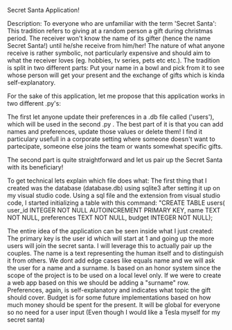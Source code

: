 Secret Santa Application!

Description: To everyone who are unfamiliar with the term 'Secret Santa': This tradition refers to giving at a random person a gift during christmas period. The receiver won't know the name of its gifter (hence the name Secret Santa!) until he/she receive from him/her! The nature of what anyone receive is rather symbolic, not particularly expensive and should aim to what the receiver loves (eg. hobbies, tv series, pets etc etc.). The tradition is split in two different parts: Put your name in a bowl and pick from it to see whose person will get your present and the exchange of gifts which is kinda self-explanatory.

For the sake of this application, let me propose that this application works in two different .py's:

 The first let anyone update their preferences in a .db file called ('users'), which will be used in the second .py . The best part of it is that you can add names and preferences, update those values or delete them! I find it particulary usefull in a corporate setting where someone doesn't want to partecipate, someone else joins the team or wants somewhat specific gifts. 

 The second part is quite straightforward and let us pair up the Secret Santa with its beneficiary!

 To get technical lets explain which file does what:
 The first thing that I created was the database (database.db) using sqlite3 after setting it up on my visual studio code. Using a sql file and the extension from visual studio code, I started initializing a table with this command:
  "CREATE TABLE users(
                    user_id INTEGER NOT NULL AUTOINCREMENT PRIMARY KEY,
                    name TEXT NOT NULL,
                    preferences TEXT NOT NULL,
                    budget INTEGER NOT NULL);

The entire idea of the application can be seen inside what I just created: The primary key is the user id which will start at 1 and going up the more users will join the secret santa. I will leverage this to actually pair up the couples. The name is a text representing the human itself and to distinguish it from others. We dont add edge cases like equals name and we will ask the user for a name and a surname. Is based on an honor system since the scope of the project is to be used on a local level only. If we were to create a web app based on this we should be adding a "surname" row. Preferences, again, is self-explanatory and indicates what topic the gift should cover. Budget is for some future implementations based on how much money should be spent for the present. It will be global for everyone so no need for a user input (Even though I would like a Tesla myself for my secret santa)

